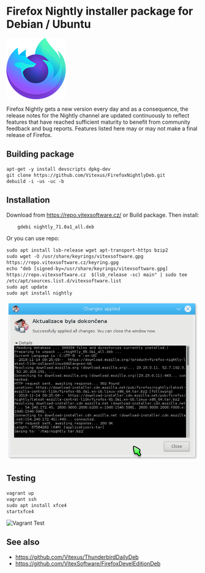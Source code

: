 Firefox Nightly installer package for Debian / Ubuntu
=====================================================

![FirefoxNightly](firefox-nightly.svg?raw=true "Nightly logo")

Firefox Nightly gets a new version every day and as a consequence, the release notes for the Nightly channel are updated continuously to reflect features that have reached sufficient maturity to benefit from community feedback and bug reports. Features listed here may or may not make a final release of Firefox.


Building package
----------------

```shell
apt-get -y install devscripts dpkg-dev
git clone https://github.com/Vitexus/FirefoxNightlyDeb.git
debuild -i -us -uc -b
```

Installation
------------

Download from https://repo.vitexsoftware.cz/  or Build package. Then install:

```shell
    gdebi nightly_71.0a1_all.deb
```

Or you can use repo:

```shell
sudo apt install lsb-release wget apt-transport-https bzip2
sudo wget -O /usr/share/keyrings/vitexsoftware.gpg https://repo.vitexsoftware.cz/keyring.gpg
echo "deb [signed-by=/usr/share/keyrings/vitexsoftware.gpg]  https://repo.vitexsoftware.cz  $(lsb_release -sc) main" | sudo tee /etc/apt/sources.list.d/vitexsoftware.list
sudo apt update
sudo apt install nightly
```


![Updating](installing.png?raw=true "Updating")


Testing
-------

    vagrant up
    vagrant ssh
    sudo apt install xfce4
    startxfce4


![Vagrant Test](vagrantubuntu.png?raw=true "Nightly in Ubuntu")


See also
--------
 * https://github.com/Vitexus/ThunderbirdDailyDeb 
 * https://github.com/VitexSoftware/FirefoxDevelEditionDeb
 
